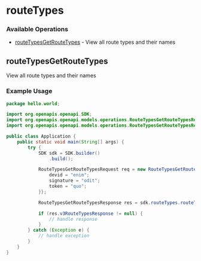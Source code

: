 # routeTypes

### Available Operations

* [routeTypesGetRouteTypes](#routetypesgetroutetypes) - View all route types and their names

## routeTypesGetRouteTypes

View all route types and their names

### Example Usage

```java
package hello.world;

import org.openapis.openapi.SDK;
import org.openapis.openapi.models.operations.RouteTypesGetRouteTypesRequest;
import org.openapis.openapi.models.operations.RouteTypesGetRouteTypesResponse;

public class Application {
    public static void main(String[] args) {
        try {
            SDK sdk = SDK.builder()
                .build();

            RouteTypesGetRouteTypesRequest req = new RouteTypesGetRouteTypesRequest() {{
                devid = "enim";
                signature = "odit";
                token = "quo";
            }};            

            RouteTypesGetRouteTypesResponse res = sdk.routeTypes.routeTypesGetRouteTypes(req);

            if (res.v3RouteTypesResponse != null) {
                // handle response
            }
        } catch (Exception e) {
            // handle exception
        }
    }
}
```
